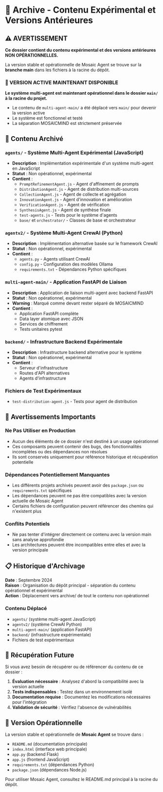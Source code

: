 # 📁 Archive - Contenu Expérimental et Versions Antérieures

## ⚠️ AVERTISSEMENT

**Ce dossier contient du contenu expérimental et des versions antérieures NON OPÉRATIONNELLES.**

La version stable et opérationnelle de Mosaic Agent se trouve sur la **branche main** dans les fichiers à la racine du dépôt.

### 🚀 VERSION ACTIVE MAINTENANT DISPONIBLE

**Le système multi-agent est maintenant opérationnel dans le dossier `main/` à la racine du projet.**
- Le contenu de `multi-agent-main/` a été déplacé vers `main/` pour devenir la version active
- Le système est fonctionnel et testé
- La séparation MOSAICMIND est strictement préservée

## 📂 Contenu Archivé

### `agents/` - Système Multi-Agent Expérimental (JavaScript)
- **Description** : Implémentation expérimentale d'un système multi-agent en JavaScript
- **Statut** : Non opérationnel, expérimental
- **Contient** :
  - `PromptRefinementAgent.js` - Agent d'affinement de prompts
  - `DistributionAgent.js` - Agent de distribution multi-sources
  - `CollectionAgent.js` - Agent de collecte et agrégation
  - `InnovationAgent.js` - Agent d'innovation et amélioration
  - `VerificationAgent.js` - Agent de vérification
  - `SynthesisAgent.js` - Agent de synthèse finale
  - `test-agents.js` - Tests pour le système d'agents
  - `base/` et `orchestrator/` - Classes de base et orchestrateur

### `agentv2/` - Système Multi-Agent CrewAI (Python)
- **Description** : Implémentation alternative basée sur le framework CrewAI
- **Statut** : Non opérationnel, expérimental
- **Contient** :
  - `agents.py` - Agents utilisant CrewAI
  - `config.py` - Configuration des modèles Ollama
  - `requirements.txt` - Dépendances Python spécifiques

### `multi-agent-main/` - Application FastAPI de Liaison
- **Description** : Application de liaison multi-agent avec backend FastAPI
- **Statut** : Non opérationnel, expérimental
- **Warning** : Marqué comme devant rester séparé de MOSAICMIND
- **Contient** :
  - Application FastAPI complète
  - Data layer atomique avec JSON
  - Services de chiffrement
  - Tests unitaires pytest

### `backend/` - Infrastructure Backend Expérimentale
- **Description** : Infrastructure backend alternative pour le système
- **Statut** : Non opérationnel, expérimental
- **Contient** :
  - Serveur d'infrastructure
  - Routes d'API alternatives
  - Agents d'infrastructure

### Fichiers de Test Expérimentaux
- `test-distribution-agent.js` - Tests pour agent de distribution

## 🚨 Avertissements Importants

### Ne Pas Utiliser en Production
- Aucun des éléments de ce dossier n'est destiné à un usage opérationnel
- Ces composants peuvent contenir des bugs, des fonctionnalités incomplètes ou des dépendances non résolues
- Ils sont conservés uniquement pour référence historique et récupération potentielle

### Dépendances Potentiellement Manquantes
- Les différents projets archivés peuvent avoir des `package.json` ou `requirements.txt` spécifiques
- Les dépendances peuvent ne pas être compatibles avec la version actuelle de Mosaic Agent
- Certains fichiers de configuration peuvent référencer des chemins qui n'existent plus

### Conflits Potentiels
- Ne pas tenter d'intégrer directement ce contenu avec la version main sans analyse approfondie
- Les architectures peuvent être incompatibles entre elles et avec la version principale

## 📋 Historique d'Archivage

**Date** : Septembre 2024  
**Raison** : Organisation du dépôt principal - séparation du contenu opérationnel et expérimental  
**Action** : Déplacement vers archive/ de tout le contenu non opérationnel  

### Contenu Déplacé
- `agents/` (système multi-agent JavaScript)
- `agentv2/` (système CrewAI Python)  
- `multi-agent-main/` (application FastAPI)
- `backend/` (infrastructure expérimentale)
- Fichiers de test expérimentaux

## 🔄 Récupération Future

Si vous avez besoin de récupérer ou de référencer du contenu de ce dossier :

1. **Évaluation nécessaire** : Analysez d'abord la compatibilité avec la version actuelle
2. **Tests indispensables** : Testez dans un environnement isolé
3. **Documentation requise** : Documentez les modifications nécessaires pour l'intégration
4. **Validation de sécurité** : Vérifiez l'absence de vulnérabilités

## 📖 Version Opérationnelle

La version stable et opérationnelle de **Mosaic Agent** se trouve dans :
- `README.md` (documentation principale)
- `index.html` (interface web principale)
- `app.py` (backend Flask)
- `app.js` (frontend JavaScript)
- `requirements.txt` (dépendances Python)
- `package.json` (dépendances Node.js)

Pour utiliser Mosaic Agent, consultez le README.md principal à la racine du dépôt.